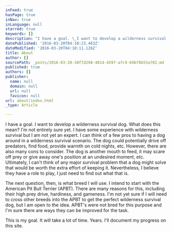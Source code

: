 ```yaml
---
inFeed: true
hasPage: true
inNav: true
inLanguage: null
starred: true
keywords: []
description: "I have a goal. \_I want to develop a wilderness survival dog. \_What does this mean? \_I'm not entirely sure yet. \_I have some experience with wilderness survival but I am not yet an expert. \_I can think of a few pros to having a dog around in a wilderness survival scenario. \_The dog could potentially drive off predators, find food, provide warmth on cold nights, etc. \_However, there are also many cons to consider. \_The dog is another mouth to feed, it may scare off prey or give away one's position at an undesired moment, etc. \_Ultimately, I can't think of any major survival problem that a dog might solve that would be worth the extra effort of keeping it. \_Nevertheless, I believe they have a role to play, I just need to find out what that is."
datePublished: '2016-03-20T04:10:23.463Z'
dateModified: '2016-03-20T04:10:11.126Z'
title: About
author: []
sourcePath: _posts/2016-03-20-38f7d298-4014-4597-afc9-69b78b55a702.md
published: true
authors: []
publisher:
  name: null
  domain: null
  url: null
  favicon: null
url: about/index.html
_type: Article

---
```

I have a goal.  I want to develop a wilderness survival dog.  What does this mean?  I'm not entirely sure yet.  I have some experience with wilderness survival but I am not yet an expert.  I can think of a few pros to having a dog around in a wilderness survival scenario.  The dog could potentially drive off predators, find food, provide warmth on cold nights, etc.  However, there are also many cons to consider.  The dog is another mouth to feed, it may scare off prey or give away one's position at an undesired moment, etc.  Ultimately, I can't think of any major survival problem that a dog might solve that would be worth the extra effort of keeping it.  Nevertheless, I believe they have a role to play, I just need to find out what that is.

The next question, then, is what breed I will use.  I intend to start with the American Pit Bull Terrier (APBT).  There are many reasons for this, including their high prey drive, hardiness, and gameness.  I'm not yet sure if I will need to cross other breeds into the APBT to get the perfect wilderness survival dog, but I am open to the idea.  APBT's were not bred for this purpose and I'm sure there are ways they can be improved for the task.

This is my goal.  It will take a lot of time.  Years.  I'll document my progress on this site.